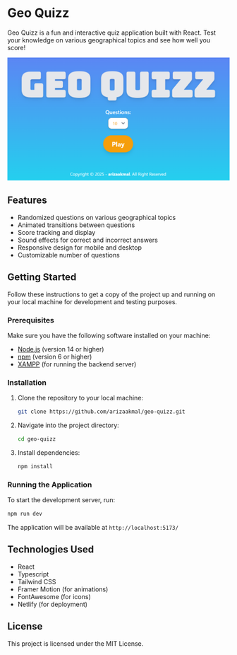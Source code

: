 # Geo Quizz

Geo Quizz is a fun and interactive quiz application built with React. Test your knowledge on various geographical topics and see how well you score!

![Geo Quizz Screenshot](./public/ss.png)

## Features

- Randomized questions on various geographical topics
- Animated transitions between questions
- Score tracking and display
- Sound effects for correct and incorrect answers
- Responsive design for mobile and desktop
- Customizable number of questions

## Getting Started

Follow these instructions to get a copy of the project up and running on your local machine for development and testing purposes.

### Prerequisites

Make sure you have the following software installed on your machine:

- <a href="https://nodejs.org/" target="_blank">Node.js</a> (version 14 or higher)
- <a href="https://www.npmjs.com/" target="_blank">npm</a> (version 6 or higher)
- <a href="https://www.apachefriends.org/index.html" target="_blank">XAMPP</a> (for running the backend server)

### Installation

1. Clone the repository to your local machine:

   ```bash
   git clone https://github.com/arizaakmal/geo-quizz.git
   ```

2. Navigate into the project directory:

   ```bash
   cd geo-quizz
   ```

3. Install dependencies:

   ```bash
   npm install
   ```

### Running the Application

To start the development server, run:

```bash
npm run dev
```

The application will be available at `http://localhost:5173/`

## Technologies Used

- React
- Typescript
- Tailwind CSS
- Framer Motion (for animations)
- FontAwesome (for icons)
- Netlify (for deployment)

## License

This project is licensed under the MIT License.
